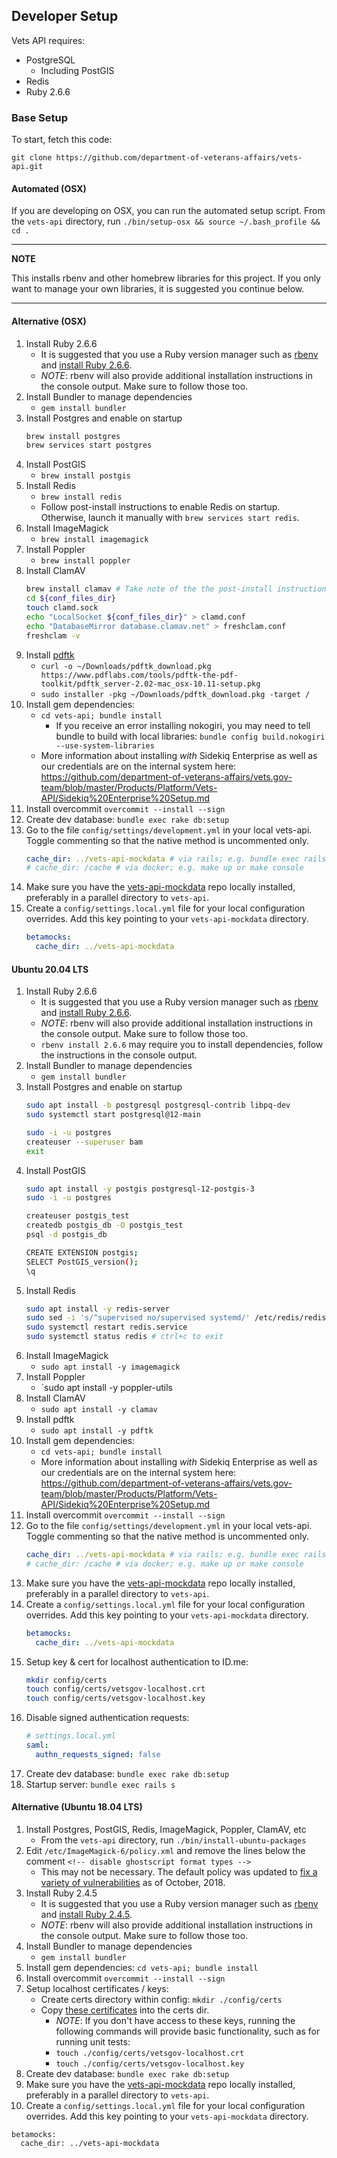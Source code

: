 ## Developer Setup

Vets API requires:

- PostgreSQL
  - Including PostGIS
- Redis
- Ruby 2.6.6

### Base Setup

To start, fetch this code:

`git clone https://github.com/department-of-veterans-affairs/vets-api.git`

#### Automated (OSX)

If you are developing on OSX, you can run the automated setup script. From the `vets-api` directory, run `./bin/setup-osx && source ~/.bash_profile && cd .`

---

**NOTE**

This installs rbenv and other homebrew libraries for this project. If you only want to manage your own libraries, it is suggested you continue below.

---

#### Alternative (OSX)

1. Install Ruby 2.6.6
   - It is suggested that you use a Ruby version manager such as
     [rbenv](https://github.com/rbenv/rbenv#installation) and
     [install Ruby 2.6.6](https://github.com/rbenv/rbenv#installing-ruby-versions).
   - _NOTE_: rbenv will also provide additional installation instructions in the
     console output. Make sure to follow those too.
1. Install Bundler to manage dependencies
   - `gem install bundler`
1. Install Postgres and enable on startup
   ```bash
   brew install postgres
   brew services start postgres
   ```
1. Install PostGIS
   - `brew install postgis`
1. Install Redis
   - `brew install redis`
   - Follow post-install instructions to enable Redis on startup. Otherwise,
     launch it manually with `brew services start redis`.
1. Install ImageMagick
   - `brew install imagemagick`
1. Install Poppler
   - `brew install poppler`
1. Install ClamAV
   ```bash
   brew install clamav # Take note of the the post-install instructions "To finish installation & run clamav you will need to edit the example conf files at `${conf_files_dir}`", which will vary depending on your homebrew installation
   cd ${conf_files_dir}
   touch clamd.sock
   echo "LocalSocket ${conf_files_dir}" > clamd.conf
   echo "DatabaseMirror database.clamav.net" > freshclam.conf
   freshclam -v
   ```
1. Install [pdftk](https://www.pdflabs.com/tools/pdftk-the-pdf-toolkit/pdftk_server-2.02-mac_osx-10.11-setup.pkg)
   - `curl -o ~/Downloads/pdftk_download.pkg https://www.pdflabs.com/tools/pdftk-the-pdf-toolkit/pdftk_server-2.02-mac_osx-10.11-setup.pkg`
   - `sudo installer -pkg ~/Downloads/pdftk_download.pkg -target /`
1. Install gem dependencies:
   - `cd vets-api; bundle install`
     - If you receive an error installing nokogiri, you may need to tell bundle to build with local libraries: `bundle config build.nokogiri --use-system-libraries`
   - More information about installing _with_ Sidekiq Enterprise as well as our credentials are on the internal system here: https://github.com/department-of-veterans-affairs/vets.gov-team/blob/master/Products/Platform/Vets-API/Sidekiq%20Enterprise%20Setup.md
1. Install overcommit `overcommit --install --sign`
1. Create dev database: `bundle exec rake db:setup`
1. Go to the file `config/settings/development.yml` in your local vets-api. Toggle commenting so that the native method is uncommented only.
   ```yaml
   cache_dir: ../vets-api-mockdata # via rails; e.g. bundle exec rails s or bundle exec rails c
   # cache_dir: /cache # via docker; e.g. make up or make console
   ```
1. Make sure you have the [vets-api-mockdata](https://github.com/department-of-veterans-affairs/vets-api-mockdata) repo locally installed, preferably in a parallel directory to `vets-api`.
1. Create a `config/settings.local.yml` file for your local configuration overrides. Add this key pointing to your `vets-api-mockdata` directory.
   ```yaml
   betamocks:
     cache_dir: ../vets-api-mockdata
   ```

#### Ubuntu 20.04 LTS

1. Install Ruby 2.6.6
   - It is suggested that you use a Ruby version manager such as
     [rbenv](https://github.com/rbenv/rbenv#basic-github-checkout) and
     [install Ruby 2.6.6](https://github.com/rbenv/rbenv#installing-ruby-versions).
   - _NOTE_: rbenv will also provide additional installation instructions in the
     console output. Make sure to follow those too.
   - `rbenv install 2.6.6` may require you to install dependencies, follow the instructions in the console output.
1. Install Bundler to manage dependencies
   - `gem install bundler`
1. Install Postgres and enable on startup
   ```bash
   sudo apt install -b postgresql postgresql-contrib libpq-dev
   sudo systemctl start postgresql@12-main

   sudo -i -u postgres
   createuser --superuser bam
   exit
   ```
1. Install PostGIS
   ```bash
   sudo apt install -y postgis postgresql-12-postgis-3
   sudo -i -u postgres

   createuser postgis_test
   createdb postgis_db -O postgis_test
   psql -d postgis_db

   CREATE EXTENSION postgis;
   SELECT PostGIS_version();
   \q
   ```
1. Install Redis
   ```bash
   sudo apt install -y redis-server
   sudo sed -i 's/^supervised no/supervised systemd/' /etc/redis/redis.conf
   sudo systemctl restart redis.service
   sudo systemctl status redis # ctrl+c to exit
   ```
1. Install ImageMagick
   - `sudo apt install -y imagemagick`
1. Install Poppler
   - `sudo apt install -y poppler-utils
1. Install ClamAV
   - `sudo apt install -y clamav`
1. Install pdftk
   - `sudo apt install -y pdftk`
1. Install gem dependencies:
   - `cd vets-api; bundle install`
   - More information about installing _with_ Sidekiq Enterprise as well as our credentials are on the internal system here: https://github.com/department-of-veterans-affairs/vets.gov-team/blob/master/Products/Platform/Vets-API/Sidekiq%20Enterprise%20Setup.md
1. Install overcommit `overcommit --install --sign`
1. Go to the file `config/settings/development.yml` in your local vets-api. Toggle commenting so that the native method is uncommented only.
   ```yaml
   cache_dir: ../vets-api-mockdata # via rails; e.g. bundle exec rails s or bundle exec rails c
   # cache_dir: /cache # via docker; e.g. make up or make console
   ```
1. Make sure you have the [vets-api-mockdata](https://github.com/department-of-veterans-affairs/vets-api-mockdata) repo locally installed, preferably in a parallel directory to `vets-api`.
1. Create a `config/settings.local.yml` file for your local configuration overrides. Add this key pointing to your `vets-api-mockdata` directory.
   ```yaml
   betamocks:
     cache_dir: ../vets-api-mockdata
   ```
1. Setup key & cert for localhost authentication to ID.me:
   ```bash
   mkdir config/certs
   touch config/certs/vetsgov-localhost.crt
   touch config/certs/vetsgov-localhost.key
   ```
1. Disable signed authentication requests:
   ```yaml
   # settings.local.yml
   saml:
     authn_requests_signed: false
   ```
1. Create dev database: `bundle exec rake db:setup`
1. Startup server: `bundle exec rails s`

#### Alternative (Ubuntu 18.04 LTS)

1. Install Postgres, PostGIS, Redis, ImageMagick, Poppler, ClamAV, etc
   - From the `vets-api` directory, run `./bin/install-ubuntu-packages`
1. Edit `/etc/ImageMagick-6/policy.xml` and remove the lines below the comment `<!-- disable ghostscript format types -->`
   - This may not be necessary. The default policy was updated to [fix a variety of vulnerabilities](https://usn.ubuntu.com/3785-1/) as of October, 2018.
1. Install Ruby 2.4.5
   - It is suggested that you use a Ruby version manager such as
     [rbenv](https://github.com/rbenv/rbenv#installation) and
     [install Ruby 2.4.5](https://github.com/rbenv/rbenv#installing-ruby-versions).
   - _NOTE_: rbenv will also provide additional installation instructions in the
     console output. Make sure to follow those too.
1. Install Bundler to manage dependencies
   - `gem install bundler`
1. Install gem dependencies: `cd vets-api; bundle install`
1. Install overcommit `overcommit --install --sign`
1. Setup localhost certificates / keys:
   - Create certs directory within config: `mkdir ./config/certs`
   - Copy [these certificates](https://github.com/department-of-veterans-affairs/vets.gov-team/tree/master/Products/Identity/Files_From_IDme/development-certificates) into the certs dir.
     - _NOTE_: If you don't have access to these keys, running the following
       commands will provide basic functionality, such as for running unit tests:
     - `touch ./config/certs/vetsgov-localhost.crt`
     - `touch ./config/certs/vetsgov-localhost.key`
1. Create dev database: `bundle exec rake db:setup`
1. Make sure you have the [vets-api-mockdata](https://github.com/department-of-veterans-affairs/vets-api-mockdata) repo locally installed, preferably in a parallel directory to `vets-api`.
1. Create a `config/settings.local.yml` file for your local configuration overrides. Add this key pointing to your `vets-api-mockdata` directory.

```
betamocks:
  cache_dir: ../vets-api-mockdata
```
